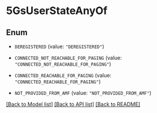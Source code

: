 # 5GsUserStateAnyOf

## Enum


* `DEREGISTERED` (value: `"DEREGISTERED"`)

* `CONNECTED_NOT_REACHABLE_FOR_PAGING` (value: `"CONNECTED_NOT_REACHABLE_FOR_PAGING"`)

* `CONNECTED_REACHABLE_FOR_PAGING` (value: `"CONNECTED_REACHABLE_FOR_PAGING"`)

* `NOT_PROVIDED_FROM_AMF` (value: `"NOT_PROVIDED_FROM_AMF"`)


[[Back to Model list]](../README.md#documentation-for-models) [[Back to API list]](../README.md#documentation-for-api-endpoints) [[Back to README]](../README.md)


